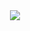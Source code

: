<div align="center">
     <img src="https://readme-typing-svg.herokuapp.com?font=Dancing+Script&color=B13FDAFF&size=32&center=true&vCenter=true&width=600&height=50&lines=Hi+👋,+I'm+Harsh+Kumar;Web+Developer"/>
</div>
